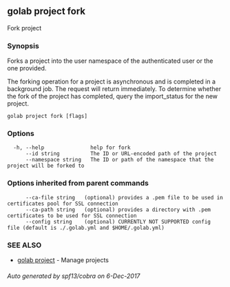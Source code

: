 ## golab project fork

Fork project

### Synopsis


Forks a project into the user namespace of the authenticated user or the one provided.

The forking operation for a project is asynchronous and is completed in a background job. The request will return immediately. To determine whether the fork of the project has completed, query the import_status for the new project.

```
golab project fork [flags]
```

### Options

```
  -h, --help               help for fork
      --id string          The ID or URL-encoded path of the project
      --namespace string   The ID or path of the namespace that the project will be forked to
```

### Options inherited from parent commands

```
      --ca-file string   (optional) provides a .pem file to be used in certificates pool for SSL connection
      --ca-path string   (optional) provides a directory with .pem certificates to be used for SSL connection
      --config string    (optional) CURRENTLY NOT SUPPORTED config file (default is ./.golab.yml and $HOME/.golab.yml)
```

### SEE ALSO
* [golab project](golab_project.md)	 - Manage projects

###### Auto generated by spf13/cobra on 6-Dec-2017
